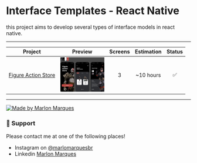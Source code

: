 # Interface Templates - React Native

this project aims to develop several types of interface models in react native.

---

| Project | Preview | Screens | Estimation | Status |
| ------ | :------: | :------: | :------: | :------: |
| [Figure Action Store](https://www.figma.com/file/jPqNLLlpSPDGnQOYMcRY8F/interfacetemplates-figureaction-store?node-id=0%3A1) | <img src="./readme/interfacetemplates_figureaction-storeprototype.png" width="120" /> | 3 | ~10 hours | :white_check_mark: |

---

<p >
  <a href="https://github.com/MarlonBeloMarques">
    <img alt="Made by Marlon Marques" src="https://img.shields.io/badge/made%20by-Marlon%20Marques-brightgreen">
  </a>
</p>

### 📌 Support

Please contact me at one of the following places!

- Instagram on [@marlomarquesbr](https://www.instagram.com/marlonmarqsbr/)
- Linkedin [Marlon Marques](https://www.linkedin.com/in/marlon-marques-0b509813b/)
